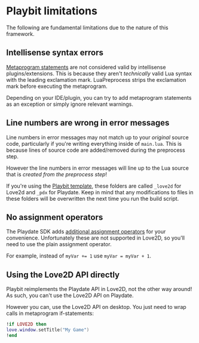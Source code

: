 # Playbit limitations
The following are fundamental limitations due to the nature of this framework.

## Intellisense syntax errors
[Metaprogram statements](http://luapreprocess.refreezed.com/docs/#how-to-metaprogram) are not considered valid by intellisense plugins/extensions. This is because they aren't _technically_ valid Lua syntax with the leading exclamation mark. LuaPreprocess strips the exclamation mark before executing the metaprogram.

Depending on your IDE/plugin, you can try to add metaprogram statements as an exception or simply ignore relevant warnings.

## Line numbers are wrong in error messages
Line numbers in error messages may not match up to your _original_ source code, particularly if you're writing everything inside of `main.lua`. This is because lines of source code are added/removed during the preprocess step. 

However the line numbers in error messages will line up to the Lua source that is _created from the preprocess step_!

If you're using the [Playbit template](https://github.com/GamesRightMeow/playbit-template), these folders are called `_love2d` for Love2d and `_pdx` for Playdate. Keep in mind that any modifications to files in these folders will be overwritten the next time you run the build script.

## No assignment operators
The Playdate SDK adds [additional assignment operators](https://sdk.play.date/Inside%20Playdate.html#additional-assignment-operators) for your convenience. Unfortunately these are not supported in Love2D, so you'll need to use the plain assignment operator.

For example, instead of `myVar += 1` use `myVar = myVar + 1`.

## Using the Love2D API directly
Playbit reimplements the Playdate API in Love2D, not the other way around! As such, you can't use the Love2D API on Playdate.

However you can, use the Love2D API on desktop. You just need to wrap calls in metaprogram if-statements:
```lua
!if LOVE2D then
love.window.setTitle("My Game")
!end
```